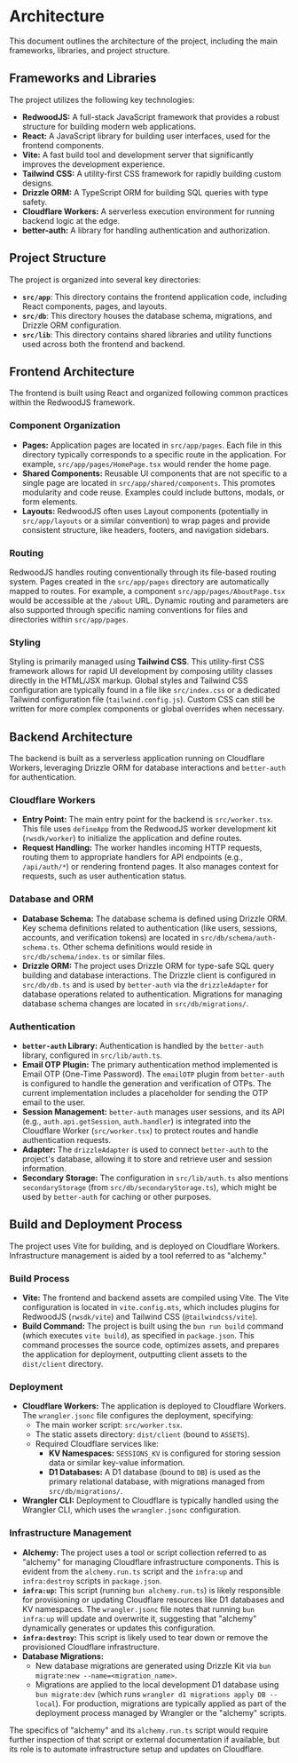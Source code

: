 # Architecture

This document outlines the architecture of the project, including the main frameworks, libraries, and project structure.

## Frameworks and Libraries

The project utilizes the following key technologies:

- **RedwoodJS:** A full-stack JavaScript framework that provides a robust structure for building modern web applications.
- **React:** A JavaScript library for building user interfaces, used for the frontend components.
- **Vite:** A fast build tool and development server that significantly improves the development experience.
- **Tailwind CSS:** A utility-first CSS framework for rapidly building custom designs.
- **Drizzle ORM:** A TypeScript ORM for building SQL queries with type safety.
- **Cloudflare Workers:** A serverless execution environment for running backend logic at the edge.
- **better-auth:** A library for handling authentication and authorization.

## Project Structure

The project is organized into several key directories:

- **`src/app`**: This directory contains the frontend application code, including React components, pages, and layouts.
- **`src/db`**: This directory houses the database schema, migrations, and Drizzle ORM configuration.
- **`src/lib`**: This directory contains shared libraries and utility functions used across both the frontend and backend.

## Frontend Architecture

The frontend is built using React and organized following common practices within the RedwoodJS framework.

### Component Organization

- **Pages:** Application pages are located in `src/app/pages`. Each file in this directory typically corresponds to a specific route in the application. For example, `src/app/pages/HomePage.tsx` would render the home page.
- **Shared Components:** Reusable UI components that are not specific to a single page are located in `src/app/shared/components`. This promotes modularity and code reuse. Examples could include buttons, modals, or form elements.
- **Layouts:** RedwoodJS often uses Layout components (potentially in `src/app/layouts` or a similar convention) to wrap pages and provide consistent structure, like headers, footers, and navigation sidebars.

### Routing

RedwoodJS handles routing conventionally through its file-based routing system. Pages created in the `src/app/pages` directory are automatically mapped to routes. For example, a component `src/app/pages/AboutPage.tsx` would be accessible at the `/about` URL. Dynamic routing and parameters are also supported through specific naming conventions for files and directories within `src/app/pages`.

### Styling

Styling is primarily managed using **Tailwind CSS**. This utility-first CSS framework allows for rapid UI development by composing utility classes directly in the HTML/JSX markup. Global styles and Tailwind CSS configuration are typically found in a file like `src/index.css` or a dedicated Tailwind configuration file (`tailwind.config.js`). Custom CSS can still be written for more complex components or global overrides when necessary.

## Backend Architecture

The backend is built as a serverless application running on Cloudflare Workers, leveraging Drizzle ORM for database interactions and `better-auth` for authentication.

### Cloudflare Workers

- **Entry Point:** The main entry point for the backend is `src/worker.tsx`. This file uses `defineApp` from the RedwoodJS worker development kit (`rwsdk/worker`) to initialize the application and define routes.
- **Request Handling:** The worker handles incoming HTTP requests, routing them to appropriate handlers for API endpoints (e.g., `/api/auth/*`) or rendering frontend pages. It also manages context for requests, such as user authentication status.

### Database and ORM

- **Database Schema:** The database schema is defined using Drizzle ORM. Key schema definitions related to authentication (like users, sessions, accounts, and verification tokens) are located in `src/db/schema/auth-schema.ts`. Other schema definitions would reside in `src/db/schema/index.ts` or similar files.
- **Drizzle ORM:** The project uses Drizzle ORM for type-safe SQL query building and database interactions. The Drizzle client is configured in `src/db/db.ts` and is used by `better-auth` via the `drizzleAdapter` for database operations related to authentication. Migrations for managing database schema changes are located in `src/db/migrations/`.

### Authentication

- **`better-auth` Library:** Authentication is handled by the `better-auth` library, configured in `src/lib/auth.ts`.
- **Email OTP Plugin:** The primary authentication method implemented is Email OTP (One-Time Password). The `emailOTP` plugin from `better-auth` is configured to handle the generation and verification of OTPs. The current implementation includes a placeholder for sending the OTP email to the user.
- **Session Management:** `better-auth` manages user sessions, and its API (e.g., `auth.api.getSession`, `auth.handler`) is integrated into the Cloudflare Worker (`src/worker.tsx`) to protect routes and handle authentication requests.
- **Adapter:** The `drizzleAdapter` is used to connect `better-auth` to the project's database, allowing it to store and retrieve user and session information.
- **Secondary Storage:** The configuration in `src/lib/auth.ts` also mentions `secondaryStorage` (from `src/db/secondaryStorage.ts`), which might be used by `better-auth` for caching or other purposes.

## Build and Deployment Process

The project uses Vite for building, and is deployed on Cloudflare Workers. Infrastructure management is aided by a tool referred to as "alchemy."

### Build Process

- **Vite:** The frontend and backend assets are compiled using Vite. The Vite configuration is located in `vite.config.mts`, which includes plugins for RedwoodJS (`rwsdk/vite`) and Tailwind CSS (`@tailwindcss/vite`).
- **Build Command:** The project is built using the `bun run build` command (which executes `vite build`), as specified in `package.json`. This command processes the source code, optimizes assets, and prepares the application for deployment, outputting client assets to the `dist/client` directory.

### Deployment

- **Cloudflare Workers:** The application is deployed to Cloudflare Workers. The `wrangler.jsonc` file configures the deployment, specifying:
    - The main worker script: `src/worker.tsx`.
    - The static assets directory: `dist/client` (bound to `ASSETS`).
    - Required Cloudflare services like:
        - **KV Namespaces:** `SESSIONS_KV` is configured for storing session data or similar key-value information.
        - **D1 Databases:** A D1 database (bound to `DB`) is used as the primary relational database, with migrations managed from `src/db/migrations/`.
- **Wrangler CLI:** Deployment to Cloudflare is typically handled using the Wrangler CLI, which uses the `wrangler.jsonc` configuration.

### Infrastructure Management

- **Alchemy:** The project uses a tool or script collection referred to as "alchemy" for managing Cloudflare infrastructure components. This is evident from the `alchemy.run.ts` script and the `infra:up` and `infra:destroy` scripts in `package.json`.
- **`infra:up`:** This script (running `bun alchemy.run.ts`) is likely responsible for provisioning or updating Cloudflare resources like D1 databases and KV namespaces. The `wrangler.jsonc` file notes that running `bun infra:up` will update and overwrite it, suggesting that "alchemy" dynamically generates or updates this configuration.
- **`infra:destroy`:** This script is likely used to tear down or remove the provisioned Cloudflare infrastructure.
- **Database Migrations:**
    - New database migrations are generated using Drizzle Kit via `bun migrate:new --name=<migration_name>`.
    - Migrations are applied to the local development D1 database using `bun migrate:dev` (which runs `wrangler d1 migrations apply DB --local`). For production, migrations are typically applied as part of the deployment process managed by Wrangler or the "alchemy" scripts.

The specifics of "alchemy" and its `alchemy.run.ts` script would require further inspection of that script or external documentation if available, but its role is to automate infrastructure setup and updates on Cloudflare.
